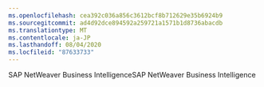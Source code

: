 ```yaml
---
ms.openlocfilehash: cea392c036a856c3612bcf8b712629e35b6924b9
ms.sourcegitcommit: ad4d92dce894592a259721a1571b1d8736abacdb
ms.translationtype: MT
ms.contentlocale: ja-JP
ms.lasthandoff: 08/04/2020
ms.locfileid: "87633733"
---
```

<span data-ttu-id="086cf-101">SAP NetWeaver Business Intelligence</span><span class="sxs-lookup"><span data-stu-id="086cf-101">SAP NetWeaver Business Intelligence</span></span>
